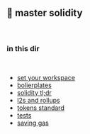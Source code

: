 ## 🍿 master solidity

<br>

### in this dir

<br>


* [set your workspace](set_your_workspace/)
* [bolierplates](boilerplates/)
* [solidity tl;dr](solidity_tldr.md)
* [l2s and rollups](l2_and_rollups/)
* [tokens standard](token_standards/)
* [tests](tests/)
* [saving gas](saving_gas.md)
